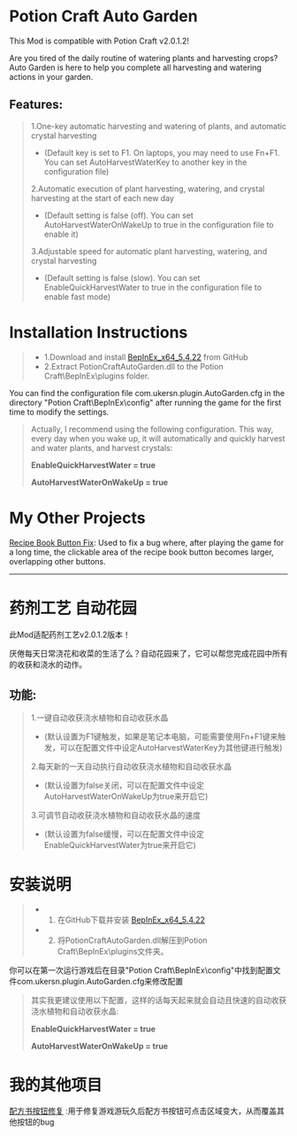 # Potion Craft Auto Garden
This Mod is compatible with Potion Craft v2.0.1.2!

Are you tired of the daily routine of watering plants and harvesting crops? Auto Garden is here to help you complete all harvesting and watering actions in your garden.

## Features:
> 1.One-key automatic harvesting and watering of plants, and automatic crystal harvesting
> * (Default key is set to F1. On laptops, you may need to use Fn+F1. You can set AutoHarvestWaterKey to another key in the configuration file)
> 
> 2.Automatic execution of plant harvesting, watering, and crystal harvesting at the start of each new day
> * (Default setting is false (off). You can set AutoHarvestWaterOnWakeUp to true in the configuration file to enable it)
> 
> 3.Adjustable speed for automatic plant harvesting, watering, and crystal harvesting
> * (Default setting is false (slow). You can set EnableQuickHarvestWater to true in the configuration file to enable fast mode)
> 

# Installation Instructions
> * 1.Download and install [BepInEx_x64_5.4.22][0] from GitHub
> * 2.Extract PotionCraftAutoGarden.dll to the Potion Craft\BepInEx\plugins folder.



You can find the configuration file com.ukersn.plugin.AutoGarden.cfg in the directory "Potion Craft\BepInEx\config" after running the game for the first time to modify the settings.
> 
> Actually, I recommend using the following configuration. This way, every day when you wake up, it will automatically and quickly harvest and water plants, and harvest crystals:<br>
> 
> **EnableQuickHarvestWater = true**<br>
> 
> **AutoHarvestWaterOnWakeUp = true**
> 

# My Other Projects
[Recipe Book Button Fix][1]: Used to fix a bug where, after playing the game for a long time, the clickable area of the recipe book button becomes larger, overlapping other buttons.

-----


# 药剂工艺 自动花园
此Mod适配药剂工艺v2.0.1.2版本！

厌倦每天日常浇花和收菜的生活了么？自动花园来了，它可以帮您完成花园中所有的收获和浇水的动作。

## 功能: 
> 1.一键自动收获浇水植物和自动收获水晶
> *  (默认设置为F1键触发，如果是笔记本电脑，可能需要使用Fn+F1键来触发，可以在配置文件中设定AutoHarvestWaterKey为其他键进行触发)
> 
> 2.每天新的一天自动执行自动收获浇水植物和自动收获水晶
> *  (默认设置为false关闭，可以在配置文件中设定AutoHarvestWaterOnWakeUp为true来开启它)
> 
> 3.可调节自动收获浇水植物和自动收获水晶的速度
> *  (默认设置为false缓慢，可以在配置文件中设定EnableQuickHarvestWater为true来开启它)
> 

# 安装说明
> * 1. 在GitHub下载并安装 [BepInEx_x64_5.4.22][0]
> * 2. 将PotionCraftAutoGarden.dll解压到Potion Craft\BepInEx\plugins文件夹。



你可以在第一次运行游戏后在目录"Potion Craft\BepInEx\config"中找到配置文件com.ukersn.plugin.AutoGarden.cfg来修改配置
> 其实我更建议使用以下配置，这样的话每天起来就会自动且快速的自动收获浇水植物和自动收获水晶:<br>
> 
> **EnableQuickHarvestWater = true**<br>
> 
> **AutoHarvestWaterOnWakeUp = true**
> 

# 我的其他项目
[配方书按钮修复][1] :用于修复游戏游玩久后配方书按钮可点击区域变大，从而覆盖其他按钮的bug

[0]: https://github.com/BepInEx/BepInEx/releases
[1]: https://github.com/ukersn/PotionCraftOpenRecipeButtonFix